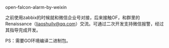 open-falcon-alarm-by-weixin

之前使用zabbix的时候就和微信企业号对接，后来接触OF，和群里的Renaissance（liaoshuilv@qq.com）交流。可通过二次开发支持微信报警，经过其指导完成开发。

PS：需要GO环境编译二进制包。
